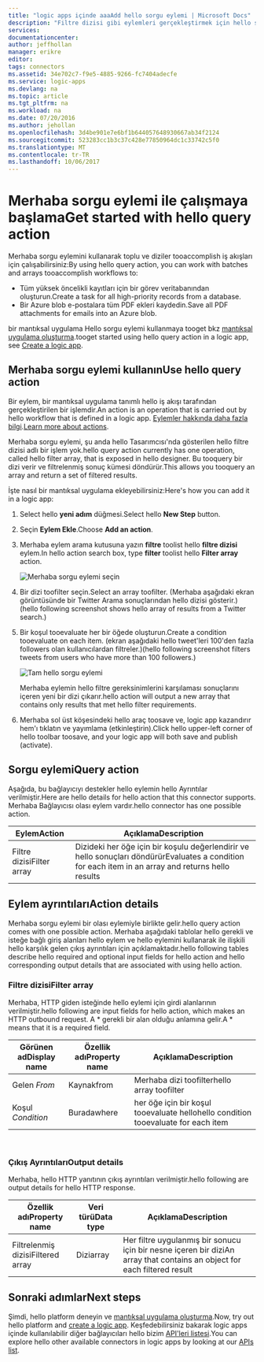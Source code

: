 ```yaml
---
title: "logic apps içinde aaaAdd hello sorgu eylemi | Microsoft Docs"
description: "Filtre dizisi gibi eylemleri gerçekleştirmek için hello sorgu eylemi genel bakış."
services: 
documentationcenter: 
author: jeffhollan
manager: erikre
editor: 
tags: connectors
ms.assetid: 34e702c7-f9e5-4885-9266-fc7404adecfe
ms.service: logic-apps
ms.devlang: na
ms.topic: article
ms.tgt_pltfrm: na
ms.workload: na
ms.date: 07/20/2016
ms.author: jehollan
ms.openlocfilehash: 3d4be901e7e6bf1b644057648930667ab34f2124
ms.sourcegitcommit: 523283cc1b3c37c428e77850964dc1c33742c5f0
ms.translationtype: MT
ms.contentlocale: tr-TR
ms.lasthandoff: 10/06/2017
---
```

# <a name="get-started-with-hello-query-action"></a><span data-ttu-id="4fae0-103">Merhaba sorgu eylemi ile çalışmaya başlama</span><span class="sxs-lookup"><span data-stu-id="4fae0-103">Get started with hello query action</span></span>
<span data-ttu-id="4fae0-104">Merhaba sorgu eylemini kullanarak toplu ve diziler tooaccomplish iş akışları için çalışabilirsiniz:</span><span class="sxs-lookup"><span data-stu-id="4fae0-104">By using hello query action, you can work with batches and arrays tooaccomplish workflows to:</span></span>

* <span data-ttu-id="4fae0-105">Tüm yüksek öncelikli kayıtları için bir görev veritabanından oluşturun.</span><span class="sxs-lookup"><span data-stu-id="4fae0-105">Create a task for all high-priority records from a database.</span></span>
* <span data-ttu-id="4fae0-106">Bir Azure blob e-postalara tüm PDF ekleri kaydedin.</span><span class="sxs-lookup"><span data-stu-id="4fae0-106">Save all PDF attachments for emails into an Azure blob.</span></span>

<span data-ttu-id="4fae0-107">bir mantıksal uygulama Hello sorgu eylemi kullanmaya tooget bkz [mantıksal uygulama oluşturma](../logic-apps/logic-apps-create-a-logic-app.md).</span><span class="sxs-lookup"><span data-stu-id="4fae0-107">tooget started using hello query action in a logic app, see [Create a logic app](../logic-apps/logic-apps-create-a-logic-app.md).</span></span>

## <a name="use-hello-query-action"></a><span data-ttu-id="4fae0-108">Merhaba sorgu eylemi kullanın</span><span class="sxs-lookup"><span data-stu-id="4fae0-108">Use hello query action</span></span>
<span data-ttu-id="4fae0-109">Bir eylem, bir mantıksal uygulama tanımlı hello iş akışı tarafından gerçekleştirilen bir işlemdir.</span><span class="sxs-lookup"><span data-stu-id="4fae0-109">An action is an operation that is carried out by hello workflow that is defined in a logic app.</span></span> <span data-ttu-id="4fae0-110">[Eylemler hakkında daha fazla bilgi](connectors-overview.md).</span><span class="sxs-lookup"><span data-stu-id="4fae0-110">[Learn more about actions](connectors-overview.md).</span></span>  

<span data-ttu-id="4fae0-111">Merhaba sorgu eylemi, şu anda hello Tasarımcısı'nda gösterilen hello filtre dizisi adlı bir işlem yok.</span><span class="sxs-lookup"><span data-stu-id="4fae0-111">hello query action currently has one operation, called hello filter array, that is exposed in hello designer.</span></span> <span data-ttu-id="4fae0-112">Bu tooquery bir dizi verir ve filtrelenmiş sonuç kümesi döndürür.</span><span class="sxs-lookup"><span data-stu-id="4fae0-112">This allows you tooquery an array and return a set of filtered results.</span></span>

<span data-ttu-id="4fae0-113">İşte nasıl bir mantıksal uygulama ekleyebilirsiniz:</span><span class="sxs-lookup"><span data-stu-id="4fae0-113">Here's how you can add it in a logic app:</span></span>

1. <span data-ttu-id="4fae0-114">Select hello **yeni adım** düğmesi.</span><span class="sxs-lookup"><span data-stu-id="4fae0-114">Select hello **New Step** button.</span></span>
2. <span data-ttu-id="4fae0-115">Seçin **Eylem Ekle**.</span><span class="sxs-lookup"><span data-stu-id="4fae0-115">Choose **Add an action**.</span></span>
3. <span data-ttu-id="4fae0-116">Merhaba eylem arama kutusuna yazın **filtre** toolist hello **filtre dizisi** eylem.</span><span class="sxs-lookup"><span data-stu-id="4fae0-116">In hello action search box, type **filter** toolist hello **Filter array** action.</span></span>
   
    ![Merhaba sorgu eylemi seçin](./media/connectors-native-query/using-action-1.png)
4. <span data-ttu-id="4fae0-118">Bir dizi toofilter seçin.</span><span class="sxs-lookup"><span data-stu-id="4fae0-118">Select an array toofilter.</span></span> <span data-ttu-id="4fae0-119">(Merhaba aşağıdaki ekran görüntüsünde bir Twitter Arama sonuçlarından hello dizisi gösterir.)</span><span class="sxs-lookup"><span data-stu-id="4fae0-119">(hello following screenshot shows hello array of results from a Twitter search.)</span></span>
5. <span data-ttu-id="4fae0-120">Bir koşul tooevaluate her bir öğede oluşturun.</span><span class="sxs-lookup"><span data-stu-id="4fae0-120">Create a condition tooevaluate on each item.</span></span> <span data-ttu-id="4fae0-121">(ekran aşağıdaki hello tweet'leri 100'den fazla followers olan kullanıcılardan filtreler.)</span><span class="sxs-lookup"><span data-stu-id="4fae0-121">(hello following screenshot filters tweets from users who have more than 100 followers.)</span></span>
   
    ![Tam hello sorgu eylemi](./media/connectors-native-query/using-action-2.png)
   
    <span data-ttu-id="4fae0-123">Merhaba eylemin hello filtre gereksinimlerini karşılaması sonuçlarını içeren yeni bir dizi çıkarır.</span><span class="sxs-lookup"><span data-stu-id="4fae0-123">hello action will output a new array that contains only results that met hello filter requirements.</span></span>
6. <span data-ttu-id="4fae0-124">Merhaba sol üst köşesindeki hello araç toosave ve, logic app kazandırır hem'ı tıklatın ve yayımlama (etkinleştirin).</span><span class="sxs-lookup"><span data-stu-id="4fae0-124">Click hello upper-left corner of hello toolbar toosave, and your logic app will both save and publish (activate).</span></span>

## <a name="query-action"></a><span data-ttu-id="4fae0-125">Sorgu eylemi</span><span class="sxs-lookup"><span data-stu-id="4fae0-125">Query action</span></span>
<span data-ttu-id="4fae0-126">Aşağıda, bu bağlayıcıyı destekler hello eylemin hello Ayrıntılar verilmiştir.</span><span class="sxs-lookup"><span data-stu-id="4fae0-126">Here are hello details for hello action that this connector supports.</span></span> <span data-ttu-id="4fae0-127">Merhaba Bağlayıcısı olası eylem vardır.</span><span class="sxs-lookup"><span data-stu-id="4fae0-127">hello connector has one possible action.</span></span>

| <span data-ttu-id="4fae0-128">Eylem</span><span class="sxs-lookup"><span data-stu-id="4fae0-128">Action</span></span> | <span data-ttu-id="4fae0-129">Açıklama</span><span class="sxs-lookup"><span data-stu-id="4fae0-129">Description</span></span> |
| --- | --- |
| <span data-ttu-id="4fae0-130">Filtre dizisi</span><span class="sxs-lookup"><span data-stu-id="4fae0-130">Filter array</span></span> |<span data-ttu-id="4fae0-131">Dizideki her öğe için bir koşulu değerlendirir ve hello sonuçları döndürür</span><span class="sxs-lookup"><span data-stu-id="4fae0-131">Evaluates a condition for each item in an array and returns hello results</span></span> |

## <a name="action-details"></a><span data-ttu-id="4fae0-132">Eylem ayrıntıları</span><span class="sxs-lookup"><span data-stu-id="4fae0-132">Action details</span></span>
<span data-ttu-id="4fae0-133">Merhaba sorgu eylemi bir olası eylemiyle birlikte gelir.</span><span class="sxs-lookup"><span data-stu-id="4fae0-133">hello query action comes with one possible action.</span></span> <span data-ttu-id="4fae0-134">Merhaba aşağıdaki tablolar hello gerekli ve isteğe bağlı giriş alanları hello eylem ve hello eylemini kullanarak ile ilişkili hello karşılık gelen çıkış ayrıntıları için açıklamaktadır.</span><span class="sxs-lookup"><span data-stu-id="4fae0-134">hello following tables describe hello required and optional input fields for hello action and hello corresponding output details that are associated with using hello action.</span></span>

### <a name="filter-array"></a><span data-ttu-id="4fae0-135">Filtre dizisi</span><span class="sxs-lookup"><span data-stu-id="4fae0-135">Filter array</span></span>
<span data-ttu-id="4fae0-136">Merhaba, HTTP giden isteğinde hello eylemi için girdi alanlarının verilmiştir.</span><span class="sxs-lookup"><span data-stu-id="4fae0-136">hello following are input fields for hello action, which makes an HTTP outbound request.</span></span>
<span data-ttu-id="4fae0-137">A * gerekli bir alan olduğu anlamına gelir.</span><span class="sxs-lookup"><span data-stu-id="4fae0-137">A * means that it is a required field.</span></span>

| <span data-ttu-id="4fae0-138">Görünen ad</span><span class="sxs-lookup"><span data-stu-id="4fae0-138">Display name</span></span> | <span data-ttu-id="4fae0-139">Özellik adı</span><span class="sxs-lookup"><span data-stu-id="4fae0-139">Property name</span></span> | <span data-ttu-id="4fae0-140">Açıklama</span><span class="sxs-lookup"><span data-stu-id="4fae0-140">Description</span></span> |
| --- | --- | --- |
| <span data-ttu-id="4fae0-141">Gelen *</span><span class="sxs-lookup"><span data-stu-id="4fae0-141">From*</span></span> |<span data-ttu-id="4fae0-142">Kaynak</span><span class="sxs-lookup"><span data-stu-id="4fae0-142">from</span></span> |<span data-ttu-id="4fae0-143">Merhaba dizi toofilter</span><span class="sxs-lookup"><span data-stu-id="4fae0-143">hello array toofilter</span></span> |
| <span data-ttu-id="4fae0-144">Koşul *</span><span class="sxs-lookup"><span data-stu-id="4fae0-144">Condition*</span></span> |<span data-ttu-id="4fae0-145">Burada</span><span class="sxs-lookup"><span data-stu-id="4fae0-145">where</span></span> |<span data-ttu-id="4fae0-146">her öğe için bir koşul tooevaluate hello</span><span class="sxs-lookup"><span data-stu-id="4fae0-146">hello condition tooevaluate for each item</span></span> |

<br>

### <a name="output-details"></a><span data-ttu-id="4fae0-147">Çıkış Ayrıntıları</span><span class="sxs-lookup"><span data-stu-id="4fae0-147">Output details</span></span>
<span data-ttu-id="4fae0-148">Merhaba, hello HTTP yanıtının çıkış ayrıntıları verilmiştir.</span><span class="sxs-lookup"><span data-stu-id="4fae0-148">hello following are output details for hello HTTP response.</span></span>

| <span data-ttu-id="4fae0-149">Özellik adı</span><span class="sxs-lookup"><span data-stu-id="4fae0-149">Property name</span></span> | <span data-ttu-id="4fae0-150">Veri türü</span><span class="sxs-lookup"><span data-stu-id="4fae0-150">Data type</span></span> | <span data-ttu-id="4fae0-151">Açıklama</span><span class="sxs-lookup"><span data-stu-id="4fae0-151">Description</span></span> |
| --- | --- | --- |
| <span data-ttu-id="4fae0-152">Filtrelenmiş dizisi</span><span class="sxs-lookup"><span data-stu-id="4fae0-152">Filtered array</span></span> |<span data-ttu-id="4fae0-153">Dizi</span><span class="sxs-lookup"><span data-stu-id="4fae0-153">array</span></span> |<span data-ttu-id="4fae0-154">Her filtre uygulanmış bir sonucu için bir nesne içeren bir dizi</span><span class="sxs-lookup"><span data-stu-id="4fae0-154">An array that contains an object for each filtered result</span></span> |

## <a name="next-steps"></a><span data-ttu-id="4fae0-155">Sonraki adımlar</span><span class="sxs-lookup"><span data-stu-id="4fae0-155">Next steps</span></span>
<span data-ttu-id="4fae0-156">Şimdi, hello platform deneyin ve [mantıksal uygulama oluşturma](../logic-apps/logic-apps-create-a-logic-app.md).</span><span class="sxs-lookup"><span data-stu-id="4fae0-156">Now, try out hello platform and [create a logic app](../logic-apps/logic-apps-create-a-logic-app.md).</span></span> <span data-ttu-id="4fae0-157">Keşfedebilirsiniz bakarak logic apps içinde kullanılabilir diğer bağlayıcıları hello bizim [API'leri listesi](apis-list.md).</span><span class="sxs-lookup"><span data-stu-id="4fae0-157">You can explore hello other available connectors in logic apps by looking at our [APIs list](apis-list.md).</span></span>

